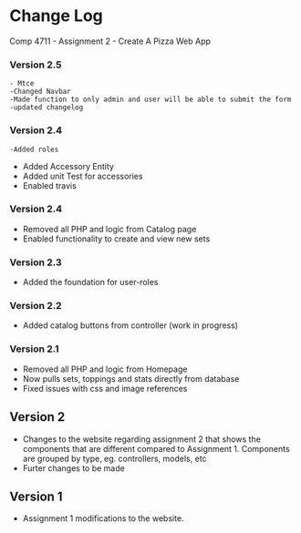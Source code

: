 # Change Log

Comp 4711 - Assignment 2 - Create A Pizza Web App

### Version 2.5
    - Mtce
    -Changed Navbar
    -Made function to only admin and user will be able to submit the form
    -updated changelog
### Version 2.4
    -Added roles
   - Added Accessory Entity
   - Added unit Test for accessories
   - Enabled travis

### Version 2.4
   - Removed all PHP and logic from Catalog page
   - Enabled functionality to create and view new sets 


### Version 2.3
   - Added the foundation for user-roles

### Version 2.2
   - Added catalog buttons from controller (work in progress)

### Version 2.1
   - Removed all PHP and logic from Homepage
   - Now pulls sets, toppings and stats directly from database
   - Fixed issues with css and image references

## Version 2
   - Changes to the website regarding assignment 2 that shows the components that are different compared to Assignment 1. Components are grouped by type, eg. controllers, models, etc
   - Furter changes to be made  

## Version 1
   - Assignment 1 modifications to the website.
  
